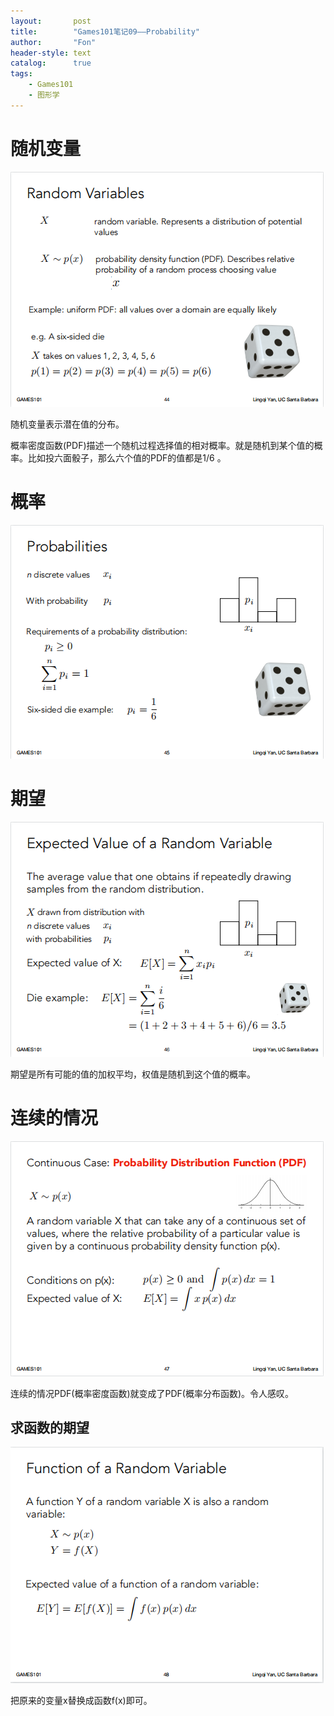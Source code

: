 ```yaml
---
layout:       post
title:        "Games101笔记09——Probability"
author:       "Fon"
header-style: text
catalog:      true
tags:
    - Games101
    - 图形学
---
```




# 随机变量

![image-20230627215728140](https://raw.githubusercontent.com/achmli/achmli.github.io/master/img/Games101/09/image-20230627215728140.png)

随机变量表示潜在值的分布。

概率密度函数(PDF)描述一个随机过程选择值的相对概率。就是随机到某个值的概率。比如投六面骰子，那么六个值的PDF的值都是1/6 。

# 概率

![image-20230627220118262](https://raw.githubusercontent.com/achmli/achmli.github.io/master/img/Games101/09/image-20230627220118262.png)

# 期望

![image-20230627220204189](https://raw.githubusercontent.com/achmli/achmli.github.io/master/img/Games101/09/image-20230627220204189.png)

期望是所有可能的值的加权平均，权值是随机到这个值的概率。

# 连续的情况

![image-20230627220619151](https://raw.githubusercontent.com/achmli/achmli.github.io/master/img/Games101/09/image-20230627220619151.png)

连续的情况PDF(概率密度函数)就变成了PDF(概率分布函数)。令人感叹。

## 求函数的期望

![image-20230627220859966](https://raw.githubusercontent.com/achmli/achmli.github.io/master/img/Games101/09/image-20230627220859966.png)

把原来的变量x替换成函数f(x)即可。
